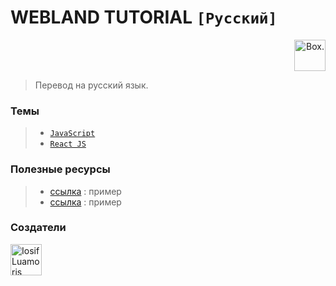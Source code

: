 # WEBLAND TUTORIAL `[Русский]`


<p align="end">
	<img width="50" src="https://cutt.ly/Jc9BZ0O" alt="Box.">
</p>

> Перевод на русский язык.

### Темы

> * [`JavaScript`](./javascript/README.md)
> * [`React JS`](./react.js/README.md)

### Полезные ресурсы

> * [ссылка](#) : пример
> * [ссылка](#) : пример

### Создатели

<p align="left">
	<a href="https://github.com/luamoris">
		<img width="50" src="https://cutt.ly/mc9ZDPN" alt="Iosif Luamoris"/>
	</a>
</p>
